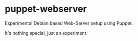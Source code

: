 puppet-webserver
================

Experimental Debian based Web-Server setup using Puppet.

It's nothing special, just an experiment